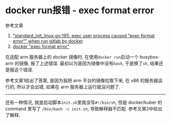 # docker run报错 - exec format error

参考文章

1. [“standard_init_linux.go:195: exec user process caused ”exec format error“” when run gitlab by docker](https://stackoverflow.com/questions/49765276/standard-init-linux-go195-exec-user-process-caused-exec-format-error-when)
2. [docker "exec format error"](https://blog.csdn.net/liduanwh/article/details/79999196)

在适配 arm 服务器上的 docker 镜像时, 在使用`docker run`启动一个 busybox-arm 的镜像, 报了上述错误. 最初以为是因为镜像中没有`bash`, 于是换了`sh`, 结果还是报这个错误.

参考文章1给出了答案, 是因为我把 arm 平台的镜像拉取下来, 在 x86 的服务器运行的, 所以才会出错, 如果在 arm 服务器上运行就没问题了.

------

还有一种情况, 就是启动脚本`init.sh`里我没写`#!/bin/sh`, 但是 docker/kuber 的 command 里写了 `/bin/bash -c init.sh`, 导致解释器不匹配. 参考文章2中给出了解释.

